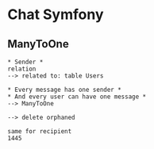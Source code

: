 # Chat Symfony #

## ManyToOne
```
* Sender *
relation
--> related to: table Users

* Every message has one sender *
* And every user can have one message * 
--> ManyToOne

--> delete orphaned

same for recipient 
1445

```